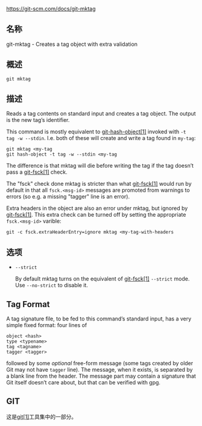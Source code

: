 https://git-scm.com/docs/git-mktag

## 名称

git-mktag - Creates a tag object with extra validation

## 概述

```
git mktag
```

## 描述

Reads a tag contents on standard input and creates a tag object. The output is the new tag’s <object> identifier.

This command is mostly equivalent to [git-hash-object[1]](../git-hash-object) invoked with `-t tag -w --stdin`. I.e. both of these will create and write a tag found in `my-tag`:

```
git mktag <my-tag
git hash-object -t tag -w --stdin <my-tag
```

The difference is that mktag will die before writing the tag if the tag doesn’t pass a [git-fsck[1]](../git-fsck) check.

The "fsck" check done mktag is stricter than what [git-fsck[1]](../git-fsck) would run by default in that all `fsck.<msg-id>` messages are promoted from warnings to errors (so e.g. a missing "tagger" line is an error).

Extra headers in the object are also an error under mktag, but ignored by [git-fsck[1]](../git-fsck). This extra check can be turned off by setting the appropriate `fsck.<msg-id>` varible:

```
git -c fsck.extraHeaderEntry=ignore mktag <my-tag-with-headers
```

## 选项

- `--strict`

  By default mktag turns on the equivalent of [git-fsck[1]](../git-fsck) `--strict` mode. Use `--no-strict` to disable it.

## Tag Format

A tag signature file, to be fed to this command’s standard input, has a very simple fixed format: four lines of

```
object <hash>
type <typename>
tag <tagname>
tagger <tagger>
```

followed by some *optional* free-form message (some tags created by older Git may not have `tagger` line). The message, when it exists, is separated by a blank line from the header. The message part may contain a signature that Git itself doesn’t care about, but that can be verified with gpg.

## GIT

  这是[git[1]](../../Git)工具集中的一部分。